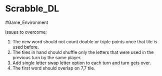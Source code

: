 # Scrabble_DL

#Game_Environment

Issues to overcome:

1. The new word should not count double or triple points once that tile is used before.
2. The tiles in hand should shuffle only the letters that were used in the previous turn by the same player.
3. Add single letter swap letter option to each turn and turn gets over.
4. The first word should overlap on 7,7 tile.
